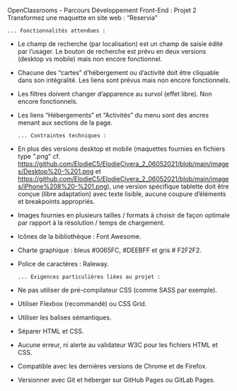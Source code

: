 OpenClassrooms - Parcours Développement Front-End : Projet 2 
Transformez une maquette en site web : “Reservia”

    ... Fonctionnalités attendues :

- Le champ de recherche (par localisation) est un champ de saisie édité par l’usager. Le bouton de recherche est prévu en deux versions (desktop vs mobile) mais non encore fonctionnel.
- Chacune des “cartes” d’hébergement ou d’activité doit être cliquable dans son intégralité. Les liens sont prévus mais non encore fonctionnels.
- Les filtres doivent changer d’apparence au survol (effet libre). Non encore fonctionnels.
- Les liens “Hébergements” et “Activités” du menu sont des ancres menant aux sections de la page.


      ... Contraintes techniques :

- En plus des versions desktop et mobile (maquettes fournies en fichiers type ".png" cf. https://github.com/ElodieC5/ElodieCivera_2_06052021/blob/main/images/Desktop%20-%201.png et https://github.com/ElodieC5/ElodieCivera_2_06052021/blob/main/images/iPhone%208%20-%201.png), une version spécifique tablette doit être conçue (libre adaptation) avec texte lisible, aucune coupure d’éléments et breakpoints appropriés.
- Images fournies en plusieurs tailles / formats à choisir de façon optimale par rapport à la résolution / temps de chargement.
- Icônes de la bibliothèque : Font Awesome.
- Charte graphique : bleus #0065FC, #DEEBFF et gris # F2F2F2.
- Police de caractères : Raleway.


      ... Exigences particulières liées au projet :

- Ne pas utiliser de pré-compilateur CSS (comme SASS par exemple).
- Utiliser Flexbox (recommandé) ou CSS Grid.
- Utiliser les balises sémantiques.
- Séparer HTML et CSS.
- Aucune erreur, ni alerte au validateur W3C pour les fichiers HTML et CSS.
- Compatible avec les dernières versions de Chrome et de Firefox.
- Versionner avec Git et héberger sur GitHub Pages ou GitLab Pages.

